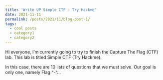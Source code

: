 ```yaml
---
title: 'Write UP Simple CTF - Try Hackme'
date: 2021-11-11
permalink: /posts/2021/11/blog-post-1/
tags:
  - cool posts
  - category1
  - category2
---
```

Hi everyone,
I’m currently going to try to finish the Capture The Flag (CTF) lab. This lab is titled Simple CTF (Try Hackme).

In this case, there are 10 lists of questions that we must solve. Our goal is only one, namely Flag ^-^…
